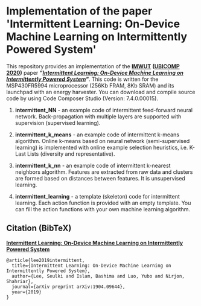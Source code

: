 # Implementation of the paper 'Intermittent Learning: On-Device Machine Learning on Intermittently Powered System'

This repository provides an implementation of the **[IMWUT](https://dl.acm.org/journal/imwut)** **([UBICOMP 2020](http://ubicomp.org/ubicomp2020/))** paper ***"[Intermittent Learning: On-Device Machine Learning on Intermittently Powered System](https://dl.acm.org/doi/10.1145/3369837)"***. This code is written for the MSP430FR5994 microprocessor (256Kb FRAM, 8Kb SRAM) and its launchpad with an energy harvester. You can download and compile source code by using Code Composer Studio (Version: 7.4.0.00015).

1. **intermittent_NN** - an example code of intermittent feed-forward neural network. Back-propagation with multiple layers are supported with supervision (supervised learning). 

2. **intermittent_k_means** - an example code of intermittent k-means algorithm. Online k-means based on neural network (semi-supervised learning) is implemented with online example selection heuristics, i.e. K-Last Lists (diversity and representative).

3. **intermittent_k_nn** - an example code of intermittent k-nearest neighbors algorithm. Features are extracted from raw data and clusters are formed based on distances between features. It is unsupervised learning.

4. **intermittent_learning** - a template (skeleton) code for intermittent learning. Each action function is provided with an empty template. You can fill the action functions with your own machine learning algorithm.

## Citation (BibTeX)

**[Intermittent Learning: On-Device Machine Learning on Intermittently Powered System](https://dl.acm.org/doi/10.1145/3369837)**

```
@article{lee2019intermittent,
  title={Intermittent Learning: On-Device Machine Learning on Intermittently Powered System},
  author={Lee, Seulki and Islam, Bashima and Luo, Yubo and Nirjon, Shahriar},
  journal={arXiv preprint arXiv:1904.09644},
  year={2019}
}
```
